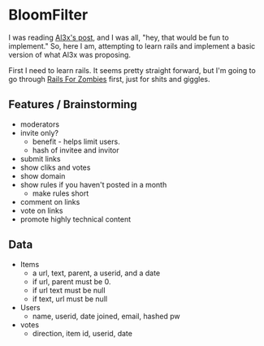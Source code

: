 # BloomFilter

I was reading [Al3x's post][], and I was all, "hey, that would be fun to implement." So, here I am, attempting to learn rails and implement a basic version of what Al3x was proposing.

First I need to learn rails. It seems pretty straight forward, but I'm going to go through [Rails For Zombies][] first, just for shits and giggles.

[Rails For Zombies]: http://railsforzombies.org
[Al3x's Post]: http://al3x.net/2011/02/22/solving-the-hacker-news-problem.html


## Features / Brainstorming

 * moderators
 * invite only?
   * benefit - helps limit users.
   * hash of invitee and invitor
 * submit links
 * show cliks and votes
 * show domain
 * show rules if you haven't posted in a month
    * make rules short
 * comment on links
 * vote on links
 * promote highly technical content

## Data

 * Items
   * a url, text, parent, a userid, and a date
   * if url, parent must be 0.
   * if url text must be null
   * if text, url must be null
 * Users
   * name, userid, date joined, email, hashed pw
 * votes
   * direction, item id, userid, date
